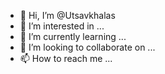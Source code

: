 - 👋 Hi, I’m @Utsavkhalas
- 👀 I’m interested in ...
- 🌱 I’m currently learning ...
- 💞️ I’m looking to collaborate on ...
- 📫 How to reach me ...

<!---
Utsavkhalas/Utsavkhalas is a ✨ special ✨ repository because its `README.md` (this file) appears on your GitHub profile.
You can click the Preview link to take a look at your changes.
--->
